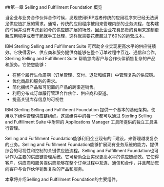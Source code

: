 ##第一章 Selling and Fulfillment Foundation 概览

当企业与业务合作伙伴合作时候，发现使用ERP或者传统的应用程序来已经无法满足供应链扩展的需求。通常，传统的应用程序被用来管理内部的业务流程，在构建的时候并没有考虑到如今的供应链扩展的场景。因此企业花费昂贵的费用来定制更新应用程序或者干脆就手工处理，这样就需要花费超过了60%的运营成本。

IBM Sterling Selling and Fulfillment Suite 可帮助企业实现更高水平的供应链绩效。它使得客户、供应商和服务提供商能够在整个订单过程中互连、通信和合作。Sterling Selling and Fulfillment Suite 帮助您向客户与合作伙伴销售复杂的产品和服务。它使您能够：

* 在整个履行生命周期（订单管理、交付、退货和结算）中管理复杂的供应链。
* 优化商品和服务的需求。
* 简化捆绑产品和可配置的产品的跨渠道销售。
* 利用分布式订单履行管理合作伙伴、供应商和渠道。
* 提高关键库存信息的可视性

IBM Sterling Selling and Fulfillment Foundation 提供一个基本的基础架构，使用以下组件管理供应链组织。这些组件中的每一个都可以通过 Sterling Selling and Fulfillment Suite 中附带的 Applications Manager 工具所提供的独立工具进行管理。

Selling and Fulfillment Foundation能够利用企业现有的IT建设，来管理越发复杂的业务。Selling and Fulfillment Foundation能够扩展现有业务系统的能力，提供综合的可视性和控制的关键供应链流程。Selling and Fulfillment Foundation也可以作为主要的供应链管理系统。它可帮助企业实现更高水平的供应链绩效。它使得客户、供应商和服务提供商能够在整个订单过程中互连、通信和合作，并且帮助您向客户与合作伙伴销售复杂的产品和服务。

本章将介绍Selling and Fulfillment Foundation的主要组件。
